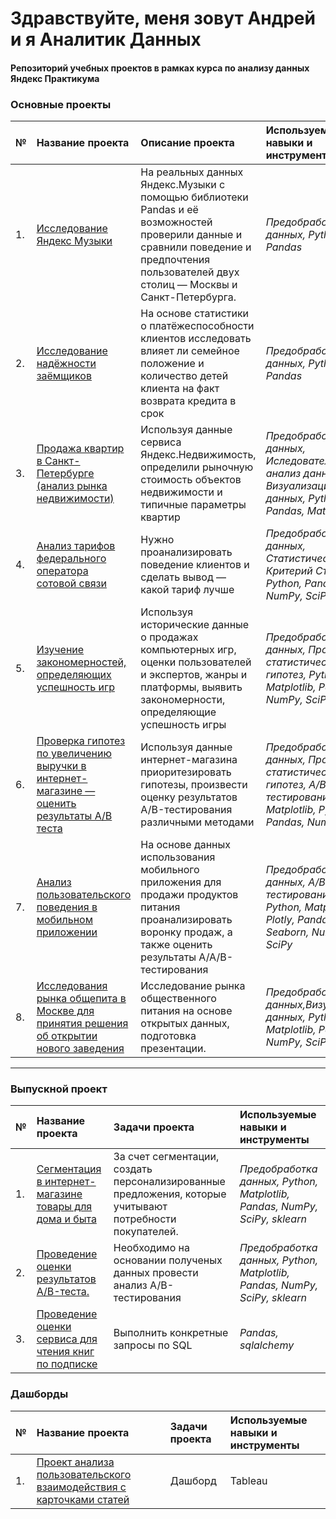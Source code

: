 # Здравствуйте, меня зовут Андрей и я Аналитик Данных
#### Репозиторий учебных проектов в рамках курса по анализу данных Яндекс Практикума

### Основные проекты

| **№** | **Название проекта** | **Описание проекта** | **Используемые навыки и инструменты** | 
| :---------------------- | :---------------------- | :---------------------- | :---------------------- |
|1.| [Исследование Яндекс Музыки](yandex_music) | На реальных данных Яндекс.Музыки c помощью библиотеки Pandas и её возможностей проверили данные и сравнили поведение и предпочтения пользователей двух столиц — Москвы и Санкт-Петербурга. | *Предобработка данных, Python, Pandas* |
|2.| [Исследование надёжности заёмщиков](reliability_of_borrowers) | На основе статистики о платёжеспособности клиентов исследовать влияет ли семейное положение и количество детей клиента на факт возврата кредита в срок | *Предобработка данных, Python, Pandas* |
|3.| [Продажа квартир в Санкт-Петербурге (анализ рынка недвижимости)](yandex_realty) | Используя данные сервиса Яндекс.Недвижимость, определили рыночную стоимость объектов недвижимости и типичные параметры квартир | *Предобработка данных, Иследовательский анализ данных, Визуализация данных, Python, Pandas, Matplotlib* |
|4.| [Анализ тарифов федерального оператора сотовой связи](statistical_analysis) | Нужно проанализировать поведение клиентов и сделать вывод — какой тариф лучше | *Предобработка данных, Статистический тест, Критерий Стьюдента, Python, Pandas, NumPy, SciPy* |
|5.| [Изучение закономерностей, определяющих успешность игр](games_shop) | Используя исторические данные о продажах компьютерных игр, оценки пользователей и экспертов, жанры и платформы, выявить закономерности, определяющие успешность игры  | *Предобработка данных, Проверка статистических гипотез, Python, Matplotlib, Pandas, NumPy, SciPy* |
|6.| [Проверка гипотез по увеличению выручки в интернет-магазине — оценить результаты A/B теста](AB-test) | Используя данные интернет-магазина приоритезировать гипотезы, произвести оценку результатов A/B-тестирования различными методами | *Предобработка данных, Проверка статистических гипотез, A/B-тестирование, Matplotlib, Python, Pandas, NumPy, SciPy* |
|7.| [Анализ пользовательского поведения в мобильном приложении](sales_funnel) | На основе данных использования мобильного приложения для продажи продуктов питания проанализировать воронку продаж, а также оценить результаты A/A/B-тестирования  | *Предобработка данных, A/B-тестирование, Python, Matplotlib, Plotly, Pandas, Seaborn, NumPy, SciPy* |
|8.| [Исследования рынка общепита в Москве для принятия решения об открытии нового заведения](food_service) | Исследование рынка общественного питания на основе открытых данных, подготовка презентации. | *Предобработка данных,Визуализация данных, Python, Matplotlib, Pandas, NumPy, SciPy* |
---

### Выпускной проект

| **№** | **Название проекта** | **Задачи проекта** | **Используемые навыки и инструменты** | 
| :---------------------- | :---------------------- | :---------------------- | :---------------------- |
|1.| [Сегментация в интернет-магазине товары для дома и быта](market_segmentation) | За счет сегментации,  создать персонализированные предложения, которые учитывают потребности покупателей. | *Предобработка данных, Python, Matplotlib, Pandas, NumPy, SciPy, sklearn* |
|2.| [Проведение оценки результатов A/B-теста.](estimation_AB-test) | Необходимо на основании полученых данных провести анализ A/B-тестирования| *Предобработка данных, Python, Matplotlib, Pandas, NumPy, SciPy, sklearn* |
|3.| [Проведение оценки сервиса для чтения книг по подписке](reading_by_subscription) | Выполнить конкретные запросы по SQL| *Pandas, sqlalchemy* |

### Дашборды
| **№** | **Название проекта** | **Задачи проекта** | **Используемые навыки и инструменты** |
| :---------------------- | :---------------------- | :---------------------- | :---------------------- |
|1.|[Проект анализа пользовательского взаимодействия с карточками статей](dashbord)| Дашборд |Tableau|
